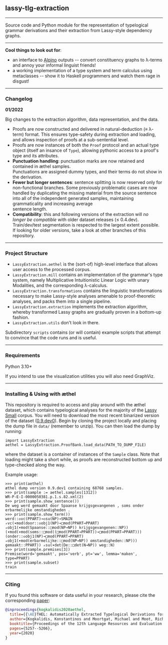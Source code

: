 ## lassy-tlg-extraction

---

Source code and Python module for the representation of typelogical grammar derivations and their extraction from 
Lassy-style dependency graphs. 

---

**Cool things to look out for**:
* an interface to [Alpino](http://www.let.rug.nl/vannoord/alp/Alpino/) outputs -- convert constituency graphs to λ-terms and annoy your informal linguist friends!
* a working implementation of a type system and term calculus using metaclasses -- show it to Haskell 
programmers and watch them rage in disgust!

---

### Changelog

**01/2022**

Big changes to the extraction algorithm, data representation, and the data.
* Proofs are now constructed and delivered in natural-deduction (≡ λ-term) format. This ensures type-safety during 
extraction and loading, and allows inspection of proofs at a sub-sentential level.
* Proofs are now instances of both the `Proof` protocol and an actual type object (itself an insance of `Type`), 
allowing pythonic access to a proof's type and its attributes.
* **Punctuation handling**: punctuation marks are now retained and contained in æthel samples.  
Punctuations are assigned dummy types, and their terms do not show in the derivation.
* **Fewer but longer sentences**: sentence splitting is now reserved only for non-functional branches.
Some previously problematic cases are now handled by duplicating the missing material from the source 
sentence into all of the independent generated samples, maintaining grammaticality and increasing average  
sentence length.
* **Compatibility**: this and following versions of the extraction will *no longer be compatible* with 
older dataset releases (≤ 0.4.dev). Train/dev/test segmentation is respected to the largest extent possible. 
If looking for older versions, take a look at other branches of this repository.
---

### Project Structure
* `LassyExtraction.aethel` is the (sort-of) high-level interface that allows user access to the processed corpus.
* `LassyExtraction.mill` contains an implementation of the grammar's type system, namely 
 Multiplicative Intuitionistic Linear Logic with unary Modalities, and the corresponding λ-calculus.
* `LassyExtraction.transformations` contains the linguistic transformations necessary to make Lassy-style 
 analyses amenable to proof-theoretic analyses, and packs them into a single pipeline.
* `LassyExtraction.extraction` implements the extraction algorithm, whereby transformed Lassy graphs are gradually
proven in a bottom-up fashion.
* `LassyExtraction.utils` don't look in there.

Subdirectory `scripts` contains (or will contain) example scripts that attempt to convince that the code runs and is 
useful.

---

### Requirements
Python 3.10+

If you intend to use the visualization utilities you will also need GraphViz.

---

### Installing & Using with æthel
This repository is required to access and play around with the æthel dataset, which contains typelogical analyses
for the majority of the [Lassy Small](https://taalmaterialen.ivdnt.org/download/lassy-klein-corpus6/) corpus.
You will need to download the most recent binarized version of the dataset ([0.9.dev0](https://surfdrive.surf.nl/files/index.php/s/a3mySlereVtzDSF)). 
Begin by cloning the project locally and placing the dump file in `data/` (remember to unzip).
You can then load the dump by running:

```
import LassyExtraction
aethel = LassyExtraction.ProofBank.load_data(PATH_TO_DUMP_FILE)
```
where the dataset is a container of instances of the `Sample` class. 
Note that loading might take a short while, as proofs are reconstructed bottom up and type-checked along the way.

Example usage:
```
>>> print(aethel)
æthel dump version 0.9.dev1 containing 68768 samples.
>>> print(sample := aethel.samples[1312])
WR-P-E-I-0000050381.p.1.s.82.xml(2)
>>> print(sample.show_sentence())
De weg werd gemaakt door Spaanse krijgsgevangenen , soms onder erbarmelijke omstandigheden .
>>> print(sample.show_term())
werd::◇vc(PPART)⊸◇su(NP)⊸SMAIN ▵vc(▾mod(door::◇obj1(NP)⊸□mod(PPART⊸PPART) ▵obj1(▾mod(Spaanse::□mod(NP⊸NP)) krijgsgevangenen::NP)) (▾mod(▾mod(soms::□mod((□mod(PPART⊸PPART))⊸□mod(PPART⊸PPART))) (onder::◇obj1(NP)⊸□mod(PPART⊸PPART) ▵obj1(▾mod(erbarmelijke::□mod(NP⊸NP)) omstandigheden::NP))) gemaakt::PPART)) ▵su(▾det(De::□det(N⊸NP)) weg::N)
>>> print(sample.premises[3])
Premise(word='gemaakt', pos='verb', pt='ww', lemma='maken', type=PPART)
>>> print(sample.subset)
train
```
---
### Citing
If you found this software or data useful in your research, please cite the corresponding [paper](http://www.lrec-conf.org/proceedings/lrec2020/pdf/2020.lrec-1.647.pdf):
```BibTeX
@inproceedings{kogkalidis2020aethel,
  title={{\AE}THEL: Automatically Extracted Typelogical Derivations for Dutch},
  author={Kogkalidis, Konstantinos and Moortgat, Michael and Moot, Richard},
  booktitle={Proceedings of the 12th Language Resources and Evaluation Conference},
  pages={5257--5266},
  year={2020}
}
```
